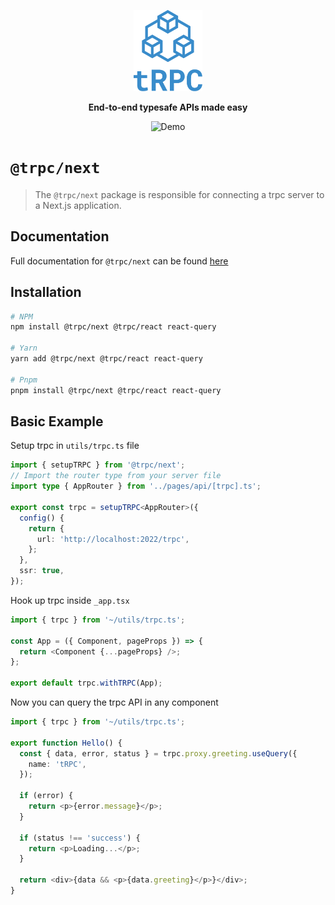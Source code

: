 <p align="center">
  <a href="https://trpc.io/"><img src="../../www/static/img/logo-text.svg" alt="tRPC" height="130"/></a>
</p>

<p align="center">
  <strong>End-to-end typesafe APIs made easy</strong>
</p>

<p align="center">
  <!-- TODO: replace with new version GIF -->
  <img src="https://storage.googleapis.com/trpc/trpcgif.gif" alt="Demo" />
</p>

# `@trpc/next`

> The `@trpc/next` package is responsible for connecting a trpc server to a Next.js application.

## Documentation

Full documentation for `@trpc/next` can be found [here](https://trpc.io/docs/nextjs)

## Installation

```bash
# NPM
npm install @trpc/next @trpc/react react-query

# Yarn
yarn add @trpc/next @trpc/react react-query

# Pnpm
pnpm install @trpc/next @trpc/react react-query
```

## Basic Example

Setup trpc in `utils/trpc.ts` file

```typescript
import { setupTRPC } from '@trpc/next';
// Import the router type from your server file
import type { AppRouter } from '../pages/api/[trpc].ts';

export const trpc = setupTRPC<AppRouter>({
  config() {
    return {
      url: 'http://localhost:2022/trpc',
    };
  },
  ssr: true,
});
```

Hook up trpc inside `_app.tsx`

```typescript
import { trpc } from '~/utils/trpc.ts';

const App = ({ Component, pageProps }) => {
  return <Component {...pageProps} />;
};

export default trpc.withTRPC(App);
```

Now you can query the trpc API in any component

```typescript
import { trpc } from '~/utils/trpc.ts';

export function Hello() {
  const { data, error, status } = trpc.proxy.greeting.useQuery({
    name: 'tRPC',
  });

  if (error) {
    return <p>{error.message}</p>;
  }

  if (status !== 'success') {
    return <p>Loading...</p>;
  }

  return <div>{data && <p>{data.greeting}</p>}</div>;
}
```
